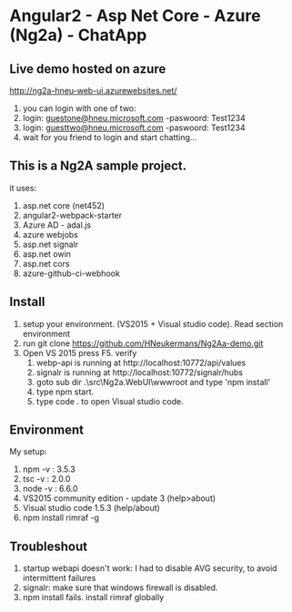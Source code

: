 # Angular2 - Asp Net Core - Azure (Ng2a) - ChatApp

## Live demo hosted on azure
 http://ng2a-hneu-web-ui.azurewebsites.net/<br>
 1. you can login with one of two: 
  1. login: guestone@hneu.microsoft.com -paswoord: Test1234
  2. login: guesttwo@hneu.microsoft.com -paswoord: Test1234
 2. wait for you friend to login and start chatting... 


## This is a Ng2A sample project. 

  it uses:
   1. asp.net core (net452)
   2. angular2-webpack-starter
   3. Azure AD - adal.js   
   4. azure webjobs
   5. asp.net signalr
   6. asp.net owin   
   7. asp.net cors
   8. azure-github-ci-webhook
   
## Install

 1. setup your environment. (VS2015 + Visual studio code). Read section environment 
 2. run git clone https://github.com/HNeukermans/Ng2Aa-demo.git
 3. Open VS 2015 press F5. 
 verify
    1. webp-api is running at http://localhost:10772/api/values
    2. signalr is running at http://localhost:10772/signalr/hubs
    3. goto sub dir .\src\Ng2a.WebUI\wwwroot and type 'npm install'
    4. type npm start.
    4. type code . to open Visual studio code.
    

## Environment
  My setup:
  1. npm -v : 3.5.3
  2. tsc -v : 2.0.0
  3. node -v : 6.6.0
  4. VS2015 community edition - update 3 (help>about)
  5. Visual studio code 1.5.3 (help/about)
  6. npm install rimraf -g
  
## Troubleshout
  1. startup webapi doesn't work: I had to disable AVG security, to avoid intermittent failures
  2. signalr: make sure that windows firewall is disabled.  
  3. npm install fails. install rimraf globally
  
